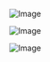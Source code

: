 


 






 
 


![Image](<../voting src/Screenshot from 2024-04-20 14-09-01.png>) 

![Image](<../voting src/Screenshot from 2024-04-20 14-09-44.png>) 
 
![Image](<../voting src/Screenshot from 2024-04-20 14-14-48.png>)

